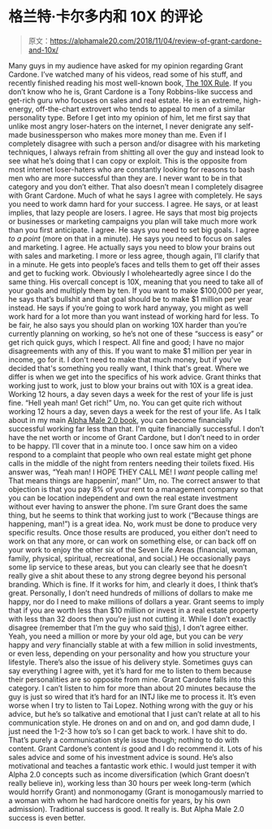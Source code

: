 # 格兰特·卡尔多内和 10X 的评论

> 原文：<https://alphamale20.com/2018/11/04/review-of-grant-cardone-and-10x/>

Many guys in my audience have asked for my opinion regarding Grant Cardone. I’ve watched many of his videos, read some of his stuff, and recently finished reading his most well-known book, [The 10X Rule](https://amzn.to/2qi8l5I). If you don’t know who he is, Grant Cardone is a Tony Robbins-like success and get-rich guru who focuses on sales and real estate. He is an extreme, high-energy, off-the-chart extrovert who tends to appeal to men of a similar personality type.
Before I get into my opinion of him, let me first say that unlike most angry loser-haters on the internet, I never denigrate any self-made businessperson who makes more money than me. Even if I completely disagree with such a person and/or disagree with his marketing techniques, I always refrain from shitting all over the guy and instead look to see what he’s doing that I can copy or exploit.
This is the opposite from most internet loser-haters who are constantly looking for reasons to bash men who are more successful than they are. I never want to be in that category and you don’t either.
That also doesn’t mean I completely disagree with Grant Cardone. Much of what he says I agree with completely. He says you need to work damn hard for your success. I agree. He says, or at least implies, that lazy people are losers. I agree. He says that most big projects or businesses or marketing campaigns you plan will take much more work than you first anticipate. I agree. He says you need to set big goals. I agree *to a point* (more on that in a minute). He says you need to focus on sales and marketing. I agree. He actually says you need to blow your brains out with sales and marketing. I more or less agree, though again, I’ll clarify that in a minute. He gets into people’s faces and tells them to get off their asses and get to fucking work. Obviously I wholeheartedly agree since I do the same thing.
His overcall concept is 10X, meaning that you need to take all of your goals and multiply them by ten. If you want to make $100,000 per year, he says that’s bullshit and that goal should be to make $1 million per year instead. He says if you’re going to work hard anyway, you might as well work hard for a lot more than you want instead of working hard for less.
To be fair, he also says you should plan on working 10X harder than you’re currently planning on working, so he’s not one of these “success is easy” or get rich quick guys, which I respect.
All fine and good; I have no major disagreements with any of this. If you want to make $1 million per year in income, go for it. I don't need to make that much money, but if you've decided that's something you really want, I think that's great.
Where we differ is when we get into the specifics of his work advice. Grant thinks that working just to work, just to blow your brains out with 10X is a great idea. Working 12 hours, a day seven days a week for the rest of your life is just fine. “Hell yeah man! Get rich!”
Um, no. You can get quite rich without working 12 hours a day, seven days a week for the rest of your life. As I talk about in my main [Alpha Male 2.0 book](http://www.alphamalebook.com), you can become financially successful working far less than that. I'm quite financially successful. I don’t have the net worth or income of Grant Cardone, but I don’t need to in order to be happy. I’ll cover that in a minute too.
I once saw him on a video respond to a complaint that people who own real estate might get phone calls in the middle of the night from renters needing their toilets fixed. His answer was, “Yeah man! I HOPE THEY CALL ME! I *want* people calling me! That means things are happenin’, man!”
Um, no. The correct answer to that objection is that you pay 8% of your rent to a management company so that you can be location independent and own the real estate investment without ever having to answer the phone. I’m sure Grant does the same thing, but he seems to think that working just to work (“Because things are happening, man!”) is a great idea.
No, work must be done to produce very specific results. Once those results are produced, you either don’t need to work on that any more, or can work on something else, or can back off on your work to enjoy the other six of the Seven Life Areas (financial, woman, family, physical, spiritual, recreational, and social.) He occasionally pays some lip service to these areas, but you can clearly see that he doesn’t really give a shit about these to any strong degree beyond his personal branding.
Which is fine. If it works for him, and clearly it does, I think that’s great. Personally, I don’t need hundreds of millions of dollars to make me happy, nor do I need to make millions of dollars a year. Grant seems to imply that if you are worth less than $10 million or invest in a real estate property with less than 32 doors then you’re just not cutting it. While I don’t exactly disagree (remember that I’m the guy who said [this](http://blackdragonblog.com/2018/07/05/every-man-should-be-worth-1-million-by-age-50/)), I don’t agree either. Yeah, you need a million or more by your old age, but you can be *very* happy and *very* financially stable at with a few million in solid investments, or even less, depending on your personality and how you structure your lifestyle.
There’s also the issue of his delivery style. Sometimes guys can say everything I agree with, yet it’s hard for me to listen to them because their personalities are so opposite from mine. Grant Cardone falls into this category. I can’t listen to him for more than about 20 minutes because the guy is just so wired that it’s hard for an INTJ like me to process it.
It’s even worse when I try to listen to Tai Lopez. Nothing wrong with the guy or his advice, but he’s so talkative and emotional that I just can’t relate at all to his communication style. He drones on and on and on, and god damn dude, I just need the 1-2-3 how to’s so I can get back to work. I have shit to do.
That’s purely a communication style issue though; nothing to do with content. Grant Cardone’s content *is* good and I do recommend it. Lots of his sales advice and some of his investment advice is sound. He’s also motivational and teaches a fantastic work ethic. I would just temper it with Alpha 2.0 concepts such as income diversification (which Grant doesn’t really believe in), working less than 30 hours per week long-term (which would horrify Grant) and nonmonogamy (Grant is monogamously married to a woman with whom he had hardcore oneitis for years, by his own admission).
Traditional success is good. It really is. But Alpha Male 2.0 success is even better.